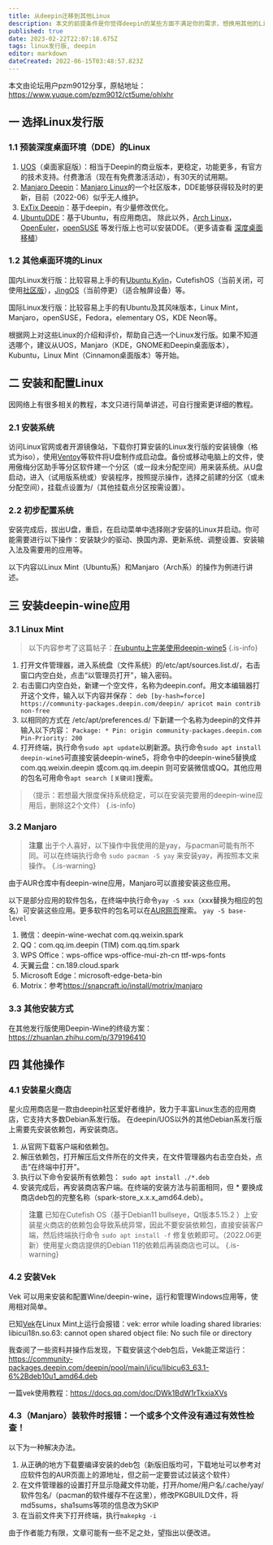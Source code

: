 ```yaml
---
title: 从deepin迁移到其他Linux
description: 本文的前提条件是你觉得deepin的某些方面不满足你的需求，想换用其他的Linux发行版。本文主要帮助你选择一个Linux发行版和安装部分为deepin开发的应用。 以下操作可能需要一定的动手能力和耐心。
published: true
date: 2023-02-22T22:07:18.675Z
tags: linux发行版, deepin
editor: markdown
dateCreated: 2022-06-15T03:48:57.823Z
---
```


本文由论坛用户pzm9012分享，原帖地址：https://www.yuque.com/pzm9012/ct5ume/ohlxhr

## 一 选择Linux发行版

### 1.1 预装深度桌面环境（DDE）的Linux

1. [UOS](https://www.chinauos.com/)（桌面家庭版）：相当于Deepin的商业版本，更稳定，功能更多，有官方的技术支持。付费激活（现在有免费激活活动），有30天的试用期。
2. [Manjaro Deepin](https://manjaro.org/download/#Community)：[Manjaro Linux](https://manjaro.org/)的一个社区版本，DDE能够获得较及时的更新，目前（2022-06）似乎无人维护。
3. [ExTix Deepin](https://www.extix.se/)：基于deepin，有少量修改优化。
4. [UbuntuDDE](https://ubuntudde.com/)：基于Ubuntu，有应用商店。
除此以外，[Arch Linux](https://archlinux.org/)，[OpenEuler](https://www.openeuler.org/zh/)，[openSUSE](https://www.opensuse.org/) 等发行版上也可以安装DDE。（更多请查看 [深度桌面移植](https://www.deepin.org/zh/dde/desktop-transplantation/)）

### 1.2 其他桌面环境的Linux

国内Linux发行版：比较容易上手的有[Ubuntu Kylin](https://www.ubuntukylin.com/)，CutefishOS（当前关闭，可使用[社区版](https://www.piscesys.com/)），[JingOS](https://cn.jingos.com/)（当前停更）（适合触屏设备）等。

国际Linux发行版：比较容易上手的有Ubuntu及其风味版本，Linux Mint，Manjaro，openSUSE，Fedora，elementary OS，KDE Neon等。

根据网上对这些Linux的介绍和评价，帮助自己选一个Linux发行版。如果不知道选哪个，建议从UOS，Manjaro（KDE，GNOME和Deepin桌面版本），Kubuntu，Linux Mint（Cinnamon桌面版本）等开始。

## 二 安装和配置Linux

因网络上有很多相关的教程，本文只进行简单讲述，可自行搜索更详细的教程。

### 2.1 安装系统

访问Linux官网或者开源镜像站，下载你打算安装的Linux发行版的安装镜像（格式为iso），使用[Ventoy](https://ventoy.net/cn/index.html)等软件将U盘制作成启动盘。备份或移动电脑上的文件，使用傲梅分区助手等分区软件建一个分区（或一段未分配空间）用来装系统。从U盘启动，进入（试用版系统或）安装程序，按照提示操作，选择之前建的分区（或未分配空间），挂载点设置为/（其他挂载点分区按需设置）。

### 2.2 初步配置系统

安装完成后，拔出U盘，重启，在启动菜单中选择刚才安装的Linux并启动。你可能需要进行以下操作：安装缺少的驱动、换国内源、更新系统、调整设置、安装输入法及需要用的应用等。

以下内容以Linux Mint（Ubuntu系）和Manjaro（Arch系）的操作为例进行讲述。

## 三 安装deepin-wine应用

### 3.1 Linux Mint

> 以下内容参考了这篇帖子：[在ubuntu上完美使用deepin-wine5](https://bbs.deepin.org/zh/post/204884)
{.is-info}

1. 打开文件管理器，进入系统盘（文件系统）的/etc/apt/sources.list.d/，右击窗口内空白处，点击“以管理员打开”，输入密码。
2. 右击窗口内空白处，新建一个空文件，名称为deepin.conf。用文本编辑器打开这个文件，输入以下内容并保存：
`deb [by-hash=force] https://community-packages.deepin.com/deepin/ apricot main contrib non-free`
3. 以相同的方式在 /etc/apt/preferences.d/ 下新建一个名称为deepin的文件并输入以下内容：
`Package: *
Pin: origin community-packages.deepin.com
Pin-Priority: 200`
4. 打开终端，执行命令`sudo apt update`以刷新源。执行命令`sudo apt install deepin-wine5`可直接安装deepin-wine5，将命令中的deepin-wine5替换成com.qq.weixin.deepin 或com.qq.im.deepin 则可安装微信或QQ。其他应用的包名可用命令`apt search [关键词]`搜索。
> （提示：若想最大限度保持系统稳定，可以在安装完要用的deepin-wine应用后，删除这2个文件）
{.is-info}

### 3.2 Manjaro

> **注意**  出于个人喜好，以下操作中我使用的是yay，与pacman可能有所不同。可以在终端执行命令 `sudo pacman -S yay` 来安装yay，再按照本文来操作。
{.is-warning}

由于AUR仓库中有deepin-wine应用，Manjaro可以直接安装这些应用。

以下是部分应用的软件包名，在终端中执行命令`yay -S xxx`（xxx替换为相应的包名）可安装这些应用。更多软件的包名可以在[AUR网页](https://aur.archlinux.org/)搜索。
`yay -S base-level`
1. 微信：deepin-wine-wechat com.qq.weixin.spark
2. QQ：com.qq.im.deepin (TIM) com.qq.tim.spark
3. WPS Office：wps-office wps-office-mui-zh-cn ttf-wps-fonts
4. 天翼云盘：cn.189.cloud.spark 
5. Microsoft Edge：microsoft-edge-beta-bin
6. Motrix：参考<https://snapcraft.io/install/motrix/manjaro>

### 3.3 其他安装方式

在其他发行版使用Deepin-Wine的终级方案：<https://zhuanlan.zhihu.com/p/379196410>

## 四 其他操作

### 4.1 安装星火商店

星火应用商店是一款由deepin社区爱好者维护，致力于丰富Linux生态的应用商店，它支持大多数Debian系发行版。
在deepin/UOS以外的其他Debian系发行版上需要先安装依赖包，再安装商店。
1. 从官网下载客户端和依赖包。
2. 解压依赖包，打开解压后文件所在的文件夹，在文件管理器内右击空白处，点击“在终端中打开”。
3. 执行以下命令安装所有依赖包：
`sudo apt install ./*.deb`
4. 安装完成后，再安装商店客户端。在终端的安装方法与前面相同，但 * 要换成商店deb包的完整名称（spark-store_x.x.x_amd64.deb）。

> **注意**  已知在Cutefish OS（基于Debian11 bullseye，Qt版本5.15.2 ）上安装星火商店的依赖包会导致系统异常，因此不要安装依赖包，直接安装客户端，然后终端执行命令 `sudo apt install -f` 修复依赖即可。（2022.06更新）使用星火商店提供的Debian 11的依赖后再装商店也可以。
{.is-warning}

### 4.2 安装Vek

Vek 可以用来安装和配置Wine/deepin-wine，运行和管理Windows应用等，使用相对简单。

已知[Vek](https://jacklee02.gitee.io/vek/)在Linux Mint上运行会报错：vek: error while loading shared libraries: libicui18n.so.63: cannot open shared object file: No such file or directory

我查阅了一些资料并操作后发现，下载安装这个deb包后，Vek能正常运行：<https://community-packages.deepin.com/deepin/pool/main/i/icu/libicu63_63.1-6%2Bdeb10u1_amd64.deb>

一篇vek使用教程：<https://docs.qq.com/doc/DWk1BdW1rTkxiaXVs>

### 4.3（Manjaro）装软件时报错：一个或多个文件没有通过有效性检查！

以下为一种解决办法。
1. 从正确的地方下载要编译安装的deb包（新版旧版均可，下载地址可以参考对应软件包的AUR页面上的源地址，但之前一定要尝试过装这个软件）
2. 在文件管理器的设置打开显示隐藏文件功能，打开/home/用户名/.cache/yay/软件包名/（pacman的软件缓存不在这里），修改PKGBUILD文件，将md5sums，sha1sums等项的信息改为SKIP
3. 在当前文件夹下打开终端，执行`makepkg -i`

由于作者能力有限，文章可能有一些不足之处，望指出以便改进。